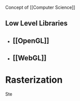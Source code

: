 Concept of [[Computer Science]]

## **Low Level Libraries**

- ## [[OpenGL]]
- ## [[WebGL]]

# Rasterization

Ste 